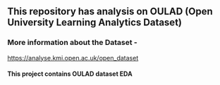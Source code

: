 ## This repository has analysis on OULAD (Open University Learning Analytics Dataset)


### More information about the Dataset - 
https://analyse.kmi.open.ac.uk/open_dataset

#### This project contains OULAD dataset EDA
